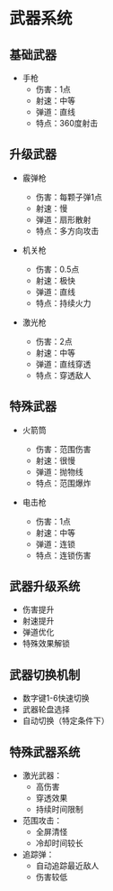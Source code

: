 # 武器系统

## 基础武器
- 手枪
  - 伤害：1点
  - 射速：中等
  - 弹道：直线
  - 特点：360度射击

## 升级武器
- 霰弹枪
  - 伤害：每颗子弹1点
  - 射速：慢
  - 弹道：扇形散射
  - 特点：多方向攻击

- 机关枪
  - 伤害：0.5点
  - 射速：极快
  - 弹道：直线
  - 特点：持续火力

- 激光枪
  - 伤害：2点
  - 射速：中等
  - 弹道：直线穿透
  - 特点：穿透敌人

## 特殊武器
- 火箭筒
  - 伤害：范围伤害
  - 射速：很慢
  - 弹道：抛物线
  - 特点：范围爆炸

- 电击枪
  - 伤害：1点
  - 射速：中等
  - 弹道：连锁
  - 特点：连锁伤害

## 武器升级系统
- 伤害提升
- 射速提升
- 弹道优化
- 特殊效果解锁

## 武器切换机制
- 数字键1-6快速切换
- 武器轮盘选择
- 自动切换（特定条件下）

## 特殊武器系统
- 激光武器：
  * 高伤害
  * 穿透效果
  * 持续时间限制
- 范围攻击：
  * 全屏清怪
  * 冷却时间较长
- 追踪弹：
  * 自动追踪最近敌人
  * 伤害较低 
